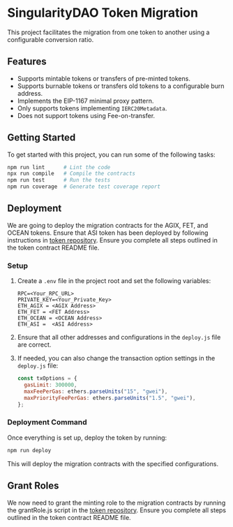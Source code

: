 # SingularityDAO Token Migration

This project facilitates the migration from one token to another using a configurable conversion ratio.

## Features

- Supports mintable tokens or transfers of pre-minted tokens.
- Supports burnable tokens or transfers old tokens to a configurable burn address.
- Implements the EIP-1167 minimal proxy pattern.
- Only supports tokens implementing `IERC20Metadata`.
- Does not support tokens using Fee-on-transfer.

## Getting Started

To get started with this project, you can run some of the following tasks:

```sh
npm run lint      # Lint the code
npx run compile   # Compile the contracts
npm run test      # Run the tests
npm run coverage  # Generate test coverage report
```

## Deployment

We are going to deploy the migration contracts for the AGIX, FET, and OCEAN tokens. 
Ensure that ASI token has been deployed by following instructions in [token repository](https://github.com/Singularity-DAO/migration-contracts/token/). Ensure you complete all steps outlined in the token contract README file.

### Setup

1. Create a `.env` file in the project root and set the following variables:

   ```plaintext
   RPC=<Your_RPC_URL>
   PRIVATE_KEY=<Your_Private_Key>
   ETH_AGIX = <AGIX Address>
   ETH_FET = <FET Address>
   ETH_OCEAN = <OCEAN Address>
   ETH_ASI =  <ASI Address>
   ```

2. Ensure that all other addresses and configurations in the `deploy.js` file are correct.

3. If needed, you can also change the transaction option settings in the `deploy.js` file:

   ```javascript
   const txOptions = {
     gasLimit: 300000,
     maxFeePerGas: ethers.parseUnits("15", "gwei"),
     maxPriorityFeePerGas: ethers.parseUnits("1.5", "gwei"),
   };
   ```

### Deployment Command

Once everything is set up, deploy the token by running:

```sh
npm run deploy
```

This will deploy the migration contracts with the specified configurations.
## Grant Roles

We now need to grant the minting role to the migration contracts by running the grantRole.js script in the [token repository](https://github.com/Singularity-DAO/migration-contracts/token/). Ensure you complete all steps outlined in the token contract README file.